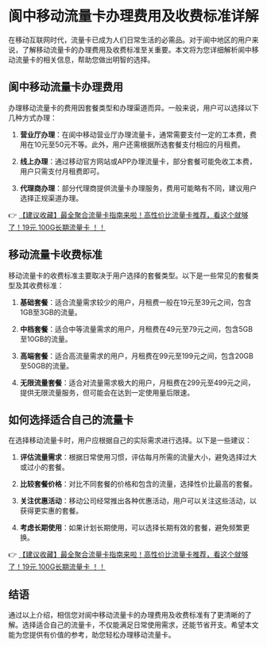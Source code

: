 # 阆中移动流量卡办理费用及收费标准详解

在移动互联网时代，流量卡已成为人们日常生活的必需品。对于阆中地区的用户来说，了解移动流量卡的办理费用及收费标准至关重要。本文将为您详细解析阆中移动流量卡的相关信息，帮助您做出明智的选择。

## 阆中移动流量卡办理费用

办理移动流量卡的费用因套餐类型和办理渠道而异。一般来说，用户可以选择以下几种方式办理：

1. **营业厅办理**：在阆中移动营业厅办理流量卡，通常需要支付一定的工本费，费用在10元至50元不等。此外，用户还需根据所选套餐支付相应的月租费。

2. **线上办理**：通过移动官方网站或APP办理流量卡，部分套餐可能免收工本费，用户只需支付月租费即可。

3. **代理商办理**：部分代理商提供流量卡办理服务，费用可能略有不同，建议用户选择正规渠道办理。

👉 [【建议收藏】最全聚合流量卡指南来啦！高性价比流量卡推荐，看这个就够了！19元 100G长期流量卡 ！！](https://bit.ly/Liuliangka)

## 移动流量卡收费标准

移动流量卡的收费标准主要取决于用户选择的套餐类型。以下是一些常见的套餐类型及其收费标准：

1. **基础套餐**：适合流量需求较少的用户，月租费一般在19元至39元之间，包含1GB至3GB的流量。

2. **中档套餐**：适合中等流量需求的用户，月租费在49元至79元之间，包含5GB至10GB的流量。

3. **高端套餐**：适合高流量需求的用户，月租费在99元至199元之间，包含20GB至50GB的流量。

4. **无限流量套餐**：适合对流量需求极大的用户，月租费在299元至499元之间，提供无限流量服务，但可能会在达到一定使用量后限速。

## 如何选择适合自己的流量卡

在选择移动流量卡时，用户应根据自己的实际需求进行选择。以下是一些建议：

1. **评估流量需求**：根据日常使用习惯，评估每月所需的流量大小，避免选择过大或过小的套餐。

2. **比较套餐价格**：对比不同套餐的价格和包含的流量，选择性价比最高的套餐。

3. **关注优惠活动**：移动公司经常推出各种优惠活动，用户可以关注这些活动，以获得更实惠的套餐。

4. **考虑长期使用**：如果计划长期使用，可以选择长期有效的套餐，避免频繁更换。

👉 [【建议收藏】最全聚合流量卡指南来啦！高性价比流量卡推荐，看这个就够了！19元 100G长期流量卡 ！！](https://bit.ly/Liuliangka)

## 结语

通过以上介绍，相信您对阆中移动流量卡的办理费用及收费标准有了更清晰的了解。选择适合自己的流量卡，不仅能满足日常使用需求，还能节省开支。希望本文能为您提供有价值的参考，助您轻松办理移动流量卡。